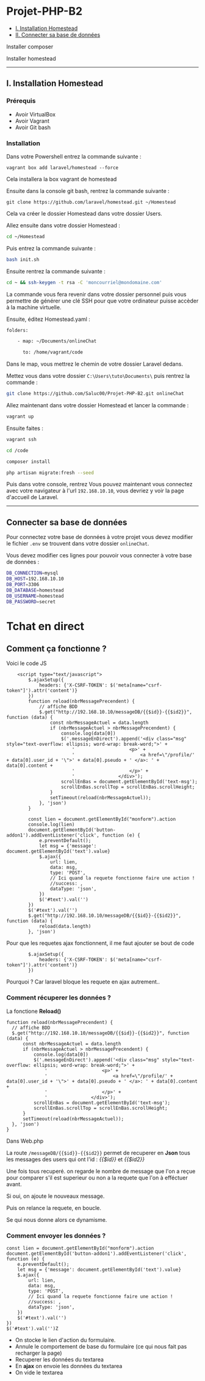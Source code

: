 # Projet-PHP-B2

* [I. Installation Homestead](##-Intallation-Homestead)
* [II. Connecter sa base de données](##-Connecter-sa-base-de-données)


<a name="section-1"></a>

Installer composer

Installer homestead

---
## I. Installation Homestead


### Prérequis

- Avoir VirtualBox
- Avoir Vagrant
- Avoir Git bash

### Installation

Dans votre Powershell entrez la commande suivante :

```powerhsell
vagrant box add laravel/homestead --force
```
Cela installera la box vagrant de homestead

Ensuite dans la console git bash, rentrez la commande suivante :

```git
git clone https://github.com/laravel/homestead.git ~/Homestead
```
Cela va créer le dossier Homestead dans votre dossier Users.

Allez ensuite dans votre dossier Homestead :

```bash
cd ~/Homestead
```

Puis entrez la commande suivante :
```bash
bash init.sh
```
Ensuite rentrez la commande suivante :

```bash
cd ~ && ssh-keygen -t rsa -C 'moncourriel@mondomaine.com'
```

La commande vous fera revenir dans votre dossier personnel puis vous permettre de générer une clé SSH pour que votre ordinateur puisse accèder à la machine virtuelle.

Ensuite, éditez Homestead.yaml :

```bash
folders:

    - map: ~/Documents/onlineChat

      to: /home/vagrant/code
```

Dans le map, vous mettrez le chemin de votre dossier Laravel dedans.

Mettez vous dans votre dossier `C:\Users\tuto\Documents\` puis rentrez la commande :
```bash
git clone https://github.com/Saluc00/Projet-PHP-B2.git onlineChat
```

Allez maintenant dans votre dossier Homestead et lancer la commande :
```bash
vagrant up
```
Ensuite faites :
```bash
vagrant ssh
```

```bash
cd /code
```
```bash
composer install

```
```bash
php artisan migrate:fresh --seed
```

Puis dans votre console, rentrez
Vous pouvez maintenant vous connectez avec votre navigateur à l'url `192.168.10.10`, vous devriez y voir la page d'accueil de Laravel.

---

## Connecter sa base de données

Pour connectez votre base de données à votre projet vous devez modifier le fichier `.env` se trouvent dans votre dossier `onlineChat`.

Vous devez modifier ces lignes pour pouvoir vous connecter à votre base de données :

```bash
DB_CONNECTION=mysql
DB_HOST=192.168.10.10
DB_PORT=3306
DB_DATABASE=homestead
DB_USERNAME=homestead
DB_PASSWORD=secret
```

# Tchat en direct
## Comment ça fonctionne ?

Voici le code JS
```
    <script type="text/javascript">
        $.ajaxSetup({
            headers: {'X-CSRF-TOKEN': $('meta[name="csrf-token"]').attr('content')}
        })
        function reload(nbrMessagePrecendent) {
            // affiche BDD
            $.get("http://192.168.10.10/messageDB/{{$id}}-{{$id2}}", function (data) {
                const nbrMessageActuel = data.length
                if (nbrMessageActuel > nbrMessagePrecendent) {
                    console.log(data[0])
                    $('.messageEnDirect').append('<div class="msg" style="text-overflow: ellipsis; word-wrap: break-word;">' +
                        '                    <p>' +
                        '                        <a href=\"/profile/' + data[0].user_id + '\">' + data[0].pseudo + ' </a>: ' + data[0].content +
                        '                    </p>' +
                        '                </div>');
                    scrollEnBas = document.getElementById('text-msg');
                    scrollEnBas.scrollTop = scrollEnBas.scrollHeight;
                }
                setTimeout(reload(nbrMessageActuel));
            }, 'json')
        }

        const lien = document.getElementById("monform").action
        console.log(lien)
        document.getElementById('button-addon1').addEventListener('click', function (e) {
            e.preventDefault();
            let msg = {'message': document.getElementById('text').value}
            $.ajax({
                url: lien,
                data: msg,
                type: 'POST',
                // Ici quand la requete fonctionne faire une action !
                //success: ,
                dataType: 'json',
            })
            $('#text').val('')
        })
        $('#text').val('')
        $.get("http://192.168.10.10/messageDB/{{$id}}-{{$id2}}", function (data) {
            reload(data.length)
        }, 'json')
```

Pour que les requetes ajax fonctionnent, il me faut ajouter se bout de code
```
        $.ajaxSetup({
            headers: {'X-CSRF-TOKEN': $('meta[name="csrf-token"]').attr('content')}
        })
```
Pourquoi ? Car laravel bloque les requete en ajax autrement..

### Comment récuperer les données ?
La fonctione **Reload()**
```
function reload(nbrMessagePrecendent) {
  // affiche BDD
  $.get("http://192.168.10.10/messageDB/{{$id}}-{{$id2}}", function (data) {
      const nbrMessageActuel = data.length
      if (nbrMessageActuel > nbrMessagePrecendent) {
          console.log(data[0])
          $('.messageEnDirect').append('<div class="msg" style="text-overflow: ellipsis; word-wrap: break-word;">' +
              '                    <p>' +
              '                        <a href=\"/profile/' + data[0].user_id + '\">' + data[0].pseudo + ' </a>: ' + data[0].content +
              '                    </p>' +
              '                </div>');
          scrollEnBas = document.getElementById('text-msg');
          scrollEnBas.scrollTop = scrollEnBas.scrollHeight;
      }
      setTimeout(reload(nbrMessageActuel));
  }, 'json')
}
```
Dans Web.php

La route `/messageDB/{{$id}}-{{$id2}}` permet de recuperer en **Json** tous les messages des users qui ont l'id : *{{$id}}* et *{{$id2}}*

Une fois tous recuperé. on regarde le nombre de message que l'on a reçue pour comparer s'il est superieur ou non a la requete que l'on à efféctuer avant.

Si oui, on ajoute le nouveaux message.

Puis on relance la requete, en boucle.

Se qui nous donne alors ce dynamisme.

### Comment envoyer les données ?

```
const lien = document.getElementById("monform").action
document.getElementById('button-addon1').addEventListener('click', function (e) {
    e.preventDefault();
    let msg = {'message': document.getElementById('text').value}
    $.ajax({
        url: lien,
        data: msg,
        type: 'POST',
        // Ici quand la requete fonctionne faire une action !
        //success: ,
        dataType: 'json',
    })
    $('#text').val('')
})
$('#text').val('')Z
```

- On stocke le lien d'action du formulaire.
- Annule le comportement de base du formulaire (ce qui nous fait pas recharger la page)
- Recuperer les données du textarea
- En **ajax** on envoie les données du textarea
- On vide le textarea